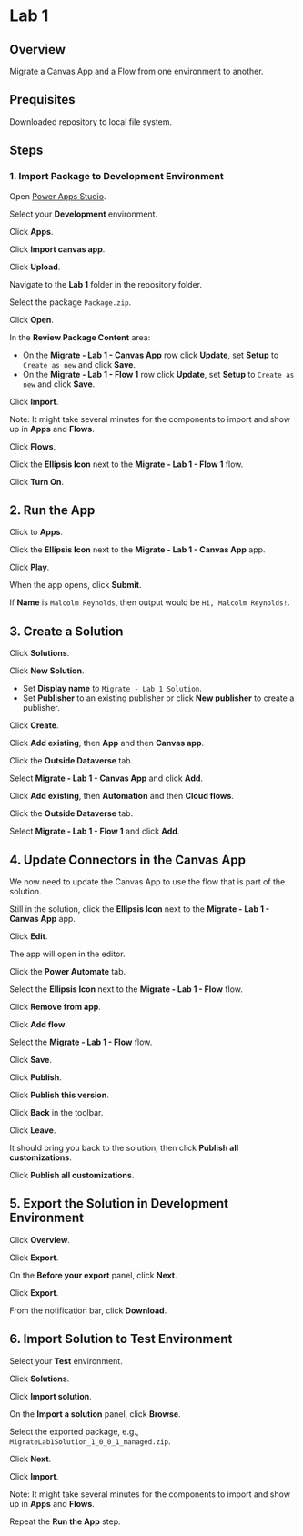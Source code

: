 # Lab 1

## Overview

Migrate a Canvas App and a Flow from one environment to another.

## Prequisites

Downloaded repository to local file system.

## Steps

### 1. Import Package to Development Environment

Open [Power Apps Studio](https://make.powerapps.com/).

Select your **Development** environment.

Click **Apps**.

Click **Import canvas app**.

Click **Upload**.

Navigate to the **Lab 1** folder in the repository folder.

Select the package `Package.zip`.

Click **Open**.

In the **Review Package Content** area:

* On the **Migrate - Lab 1 - Canvas App** row click **Update**, set **Setup** to `Create as new` and click **Save**.
* On the **Migrate - Lab 1 - Flow 1** row click **Update**, set **Setup** to `Create as new` and click **Save**.

Click **Import**.

Note: It might take several minutes for the components to import and show up in **Apps** and **Flows**.

Click **Flows**.

Click the **Ellipsis Icon** next to the **Migrate - Lab 1 - Flow 1** flow.

Click **Turn On**.

## 2. Run the App

Click to **Apps**.

Click the **Ellipsis Icon** next to the **Migrate - Lab 1 - Canvas App** app.

Click **Play**.

When the app opens, click **Submit**.

If **Name** is `Malcolm Reynolds`, then output would be `Hi, Malcolm Reynolds!`.

## 3. Create a Solution

Click **Solutions**.

Click **New Solution**.

* Set **Display name** to `Migrate - Lab 1 Solution`.
* Set **Publisher** to an existing publisher or click **New publisher** to create a publisher.

Click **Create**.

Click **Add existing**, then **App** and then **Canvas app**.

Click the **Outside Dataverse** tab.

Select **Migrate - Lab 1 - Canvas App** and click **Add**.

Click **Add existing**, then **Automation** and then **Cloud flows**.

Click the **Outside Dataverse** tab.

Select **Migrate - Lab 1 - Flow 1** and click **Add**.

## 4. Update Connectors in the Canvas App

We now need to update the Canvas App to use the flow that is part of the solution.

Still in the solution, click the **Ellipsis Icon** next to the **Migrate - Lab 1 - Canvas App** app.

Click **Edit**.

The app will open in the editor.

Click the **Power Automate** tab.

Select the **Ellipsis Icon** next to the **Migrate - Lab 1 - Flow** flow.

Click **Remove from app**.

Click **Add flow**.

Select the **Migrate - Lab 1 - Flow** flow.

Click **Save**.

Click **Publish**.

Click **Publish this version**.

Click **Back** in the toolbar.

Click **Leave**.

It should bring you back to the solution, then click **Publish all customizations**.

Click **Publish all customizations**.

## 5. Export the Solution in Development Environment

Click **Overview**.

Click **Export**.

On the **Before your export** panel, click **Next**.

Click **Export**.

From the notification bar, click **Download**.

## 6. Import Solution to Test Environment

Select your **Test** environment.

Click **Solutions**.

Click **Import solution**.

On the **Import a solution** panel, click **Browse**.

Select the exported package, e.g., `MigrateLab1Solution_1_0_0_1_managed.zip`.

Click **Next**.

Click **Import**.

Note: It might take several minutes for the components to import and show up in **Apps** and **Flows**.

Repeat the **Run the App** step.
